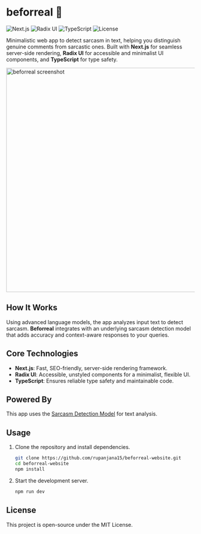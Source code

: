 # beforreal 🧐

![Next.js](https://img.shields.io/badge/Next.js-000000?style=flat&logo=nextdotjs&logoColor=white)
![Radix UI](https://img.shields.io/badge/Radix%20UI-%23000000.svg?style=flat&logo=radix-ui&logoColor=white)
![TypeScript](https://img.shields.io/badge/TypeScript-%23007ACC.svg?style=flat&logo=typescript&logoColor=white)
![License](https://img.shields.io/github/license/rupanjana15/beforreal-website?style=flat)

Minimalistic web app to detect sarcasm in text, helping you distinguish genuine comments from sarcastic ones. Built with **Next.js** for seamless server-side rendering, **Radix UI** for accessible and minimalist UI components, and **TypeScript** for type safety.

<img src="https://github.com/user-attachments/assets/15093a4e-7790-4312-8e36-cbabf7dbc1bc" alt="beforreal screenshot" width="600" />

## How It Works
Using advanced language models, the app analyzes input text to detect sarcasm. **Beforreal** integrates with an underlying sarcasm detection model that adds accuracy and context-aware responses to your queries.

## Core Technologies
- **Next.js**: Fast, SEO-friendly, server-side rendering framework.
- **Radix UI**: Accessible, unstyled components for a minimalist, flexible UI.
- **TypeScript**: Ensures reliable type safety and maintainable code.

## Powered By
This app uses the [Sarcasm Detection Model](https://github.com/rupanjana15/sarcasm-detection-model) for text analysis.

## Usage
1. Clone the repository and install dependencies.
   ```bash
   git clone https://github.com/rupanjana15/beforreal-website.git
   cd beforreal-website
   npm install
   ```
2. Start the development server.
   ```bash
   npm run dev
   ```

## License  
This project is open-source under the MIT License.
